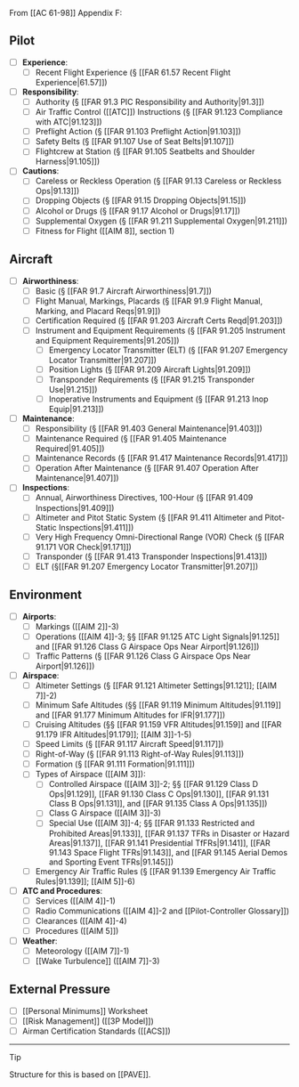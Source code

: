 From [[AC 61-98]] Appendix F:

## Pilot
- [ ] **Experience**:
	- [ ] Recent Flight Experience (§ [[FAR 61.57 Recent Flight Experience|61.57]])
- [ ] **Responsibility**:
	- [ ] Authority (§ [[FAR 91.3 PIC Responsibility and Authority|91.3]])
	- [ ] Air Traffic Control ([[ATC]]) Instructions (§ [[FAR 91.123 Compliance with ATC|91.123]])
	- [ ] Preflight Action (§ [[FAR 91.103 Preflight Action|91.103]])
	- [ ] Safety Belts (§ [[FAR 91.107 Use of Seat Belts|91.107]])
	- [ ] Flightcrew at Station (§ [[FAR 91.105 Seatbelts and Shoulder Harness|91.105]])
- [ ] **Cautions**:
	- [ ] Careless or Reckless Operation (§ [[FAR 91.13 Careless or Reckless Ops|91.13]])
	- [ ] Dropping Objects (§ [[FAR 91.15 Dropping Objects|91.15]])
	- [ ] Alcohol or Drugs (§ [[FAR 91.17 Alcohol or Drugs|91.17]])
	- [ ] Supplemental Oxygen (§ [[FAR 91.211 Supplemental Oxygen|91.211]])
	- [ ] Fitness for Flight ([[AIM 8]], section 1)

## Aircraft
- [ ] **Airworthiness**:
	- [ ] Basic (§ [[FAR 91.7 Aircraft Airworthiness|91.7]])
	- [ ] Flight Manual, Markings, Placards (§ [[FAR 91.9 Flight Manual, Marking, and Placard Reqs|91.9]])
	- [ ] Certification Required (§ [[FAR 91.203 Aircraft Certs Reqd|91.203]])
	- [ ] Instrument and Equipment Requirements (§ [[FAR 91.205 Instrument and Equipment Requirements|91.205]])
		- [ ] Emergency Locator Transmitter (ELT) (§ [[FAR 91.207 Emergency Locator Transmitter|91.207]])
		- [ ] Position Lights (§ [[FAR 91.209 Aircraft Lights|91.209]])
		- [ ] Transponder Requirements (§ [[FAR 91.215 Transponder Use|91.215]])
		- [ ] Inoperative Instruments and Equipment (§ [[FAR 91.213 Inop Equip|91.213]])
- [ ] **Maintenance**:
	- [ ] Responsibility (§ [[FAR 91.403 General Maintenance|91.403]])
	- [ ] Maintenance Required (§ [[FAR 91.405 Maintenance Required|91.405]])
	- [ ] Maintenance Records (§ [[FAR 91.417 Maintenance Records|91.417]])
	- [ ] Operation After Maintenance (§ [[FAR 91.407 Operation After Maintenance|91.407]])
- [ ] **Inspections**:
	- [ ] Annual, Airworthiness Directives, 100-Hour (§ [[FAR 91.409 Inspections|91.409]])
	- [ ] Altimeter and Pitot Static System (§ [[FAR 91.411 Altimeter and Pitot-Static Inspections|91.411]])
	- [ ] Very High Frequency Omni-Directional Range (VOR) Check (§ [[FAR 91.171 VOR Check|91.171]])
	- [ ] Transponder (§ [[FAR 91.413 Transponder Inspections|91.413]])
	- [ ] ELT (§[[FAR 91.207 Emergency Locator Transmitter|91.207]])

## Environment
- [ ] **Airports**:
	- [ ] Markings ([[AIM 2]]-3)
	- [ ] Operations ([[AIM 4]]-3; §§ [[FAR 91.125 ATC Light Signals|91.125]] and [[FAR 91.126 Class G Airspace Ops Near Airport|91.126]])
	- [ ] Traffic Patterns (§ [[FAR 91.126 Class G Airspace Ops Near Airport|91.126]])
- [ ] **Airspace**:
	- [ ] Altimeter Settings (§ [[FAR 91.121 Altimeter Settings|91.121]]; [[AIM 7]]-2)
	- [ ] Minimum Safe Altitudes (§§ [[FAR 91.119 Minimum Altitudes|91.119]] and [[FAR 91.177 Minimum Altitudes for IFR|91.177]])
	- [ ] Cruising Altitudes (§§ [[FAR 91.159 VFR Altitudes|91.159]] and [[FAR 91.179 IFR Altitudes|91.179]]; [[AIM 3]]-1-5)
	- [ ] Speed Limits (§ [[FAR 91.117 Aircraft Speed|91.117]])
	- [ ] Right-of-Way (§ [[FAR 91.113 Right-of-Way Rules|91.113]])
	- [ ] Formation (§ [[FAR 91.111 Formation|91.111]])
	- [ ] Types of Airspace ([[AIM 3]]):
		- [ ] Controlled Airspace ([[AIM 3]]-2; §§ [[FAR 91.129 Class D Ops|91.129]], [[FAR 91.130 Class C Ops|91.130]], [[FAR 91.131 Class B Ops|91.131]], and [[FAR 91.135 Class A Ops|91.135]])
		- [ ] Class G Airspace ([[AIM 3]]-3)
		- [ ] Special Use ([[AIM 3]]-4; §§ [[FAR 91.133 Restricted and Prohibited Areas|91.133]], [[FAR 91.137 TFRs in Disaster or Hazard Areas|91.137]], [[FAR 91.141 Presidential TfFRs|91.141]], [[FAR 91.143 Space Flight TFRs|91.143]], and [[FAR 91.145 Aerial Demos and Sporting Event TFRs|91.145]])
	- [ ] Emergency Air Traffic Rules (§ [[FAR 91.139 Emergency Air Traffic Rules|91.139]]; [[AIM 5]]-6)
- [ ] **ATC and Procedures**:
	- [ ] Services ([[AIM 4]]-1)
	- [ ] Radio Communications ([[AIM 4]]-2 and [[Pilot-Controller Glossary]])
	- [ ] Clearances ([[AIM 4]]-4)
	- [ ] Procedures ([[AIM 5]])
- [ ] **Weather**:
	- [ ] Meteorology ([[AIM 7]]-1)
	- [ ] [[Wake Turbulence]] ([[AIM 7]]-3)

## External Pressure
- [ ] [[Personal Minimums]] Worksheet
- [ ] [[Risk Management]] ([[3P Model]])
- [ ] Airman Certification Standards ([[ACS]])

---

> [!tip]
> Structure for this is based on [[PAVE]].